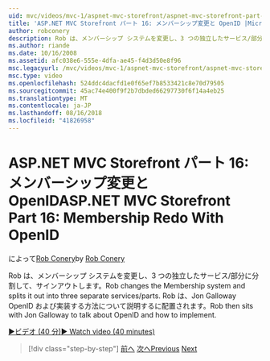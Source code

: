 ```yaml
---
uid: mvc/videos/mvc-1/aspnet-mvc-storefront/aspnet-mvc-storefront-part-16-membership-redo-with-openid
title: 'ASP.NET MVC Storefront パート 16: メンバーシップ変更と OpenID |Microsoft Docs'
author: robconery
description: Rob は、メンバーシップ システムを変更し、3 つの独立したサービス/部分に分割して、サインアウトします。 Rob は OpenID についてお話し Jon Galloway とし、配置方法の概要としています.
ms.author: riande
ms.date: 10/16/2008
ms.assetid: afc038e6-555e-4dfa-ae45-f4d3d50e8f96
msc.legacyurl: /mvc/videos/mvc-1/aspnet-mvc-storefront/aspnet-mvc-storefront-part-16-membership-redo-with-openid
msc.type: video
ms.openlocfilehash: 524ddc4dacfd1e0f65ef7b8533421c8e70d79505
ms.sourcegitcommit: 45ac74e400f9f2b7dbded66297730f6f14a4eb25
ms.translationtype: MT
ms.contentlocale: ja-JP
ms.lasthandoff: 08/16/2018
ms.locfileid: "41826958"
---
```

<a name="aspnet-mvc-storefront-part-16-membership-redo-with-openid"></a><span data-ttu-id="74054-104">ASP.NET MVC Storefront パート 16: メンバーシップ変更と OpenID</span><span class="sxs-lookup"><span data-stu-id="74054-104">ASP.NET MVC Storefront Part 16: Membership Redo With OpenID</span></span>
====================
<span data-ttu-id="74054-105">によって[Rob Conery](https://github.com/robconery)</span><span class="sxs-lookup"><span data-stu-id="74054-105">by [Rob Conery](https://github.com/robconery)</span></span>

<span data-ttu-id="74054-106">Rob は、メンバーシップ システムを変更し、3 つの独立したサービス/部分に分割して、サインアウトします。</span><span class="sxs-lookup"><span data-stu-id="74054-106">Rob changes the Membership system and splits it out into three separate services/parts.</span></span> <span data-ttu-id="74054-107">Rob は、Jon Galloway OpenID および実装する方法について説明するに配置されます。</span><span class="sxs-lookup"><span data-stu-id="74054-107">Rob then sits with Jon Galloway to talk about OpenID and how to implement.</span></span>

[<span data-ttu-id="74054-108">&#9654;ビデオ (40 分)</span><span class="sxs-lookup"><span data-stu-id="74054-108">&#9654; Watch video (40 minutes)</span></span>](https://channel9.msdn.com/Blogs/ASP-NET-Site-Videos/aspnet-mvc-storefront-part-16-membership-redo-with-openid)

> [!div class="step-by-step"]
> <span data-ttu-id="74054-109">[前へ](aspnet-mvc-storefront-part-15-public-code-review.md)
> [次へ](aspnet-mvc-storefront-part-17-checkout-with-jeff-atwood.md)</span><span class="sxs-lookup"><span data-stu-id="74054-109">[Previous](aspnet-mvc-storefront-part-15-public-code-review.md)
[Next](aspnet-mvc-storefront-part-17-checkout-with-jeff-atwood.md)</span></span>
